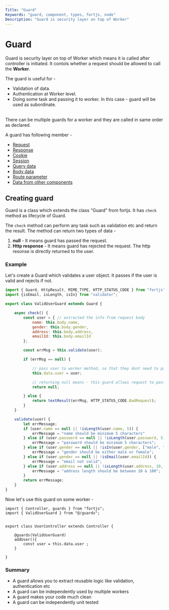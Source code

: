 ```yaml
---
Title: "Guard"
Keywords: "guard, component, types, fortjs, node"
Description: "Guard is security layer on top of Worker"
---
```


# Guard

Guard is security layer on top of Worker which means it is called after controller is initiated. It contols whether a request should be allowed to call the **Worker**.

The guard is useful for - 
* Validation of data. 
* Authentication at Worker level.
* Doing some task and passing it to worker. In this case - guard will be used as subordinate.

<br/>
There can be multiple guards for a worker and they are called in same order as declared.

A guard has following member - 

* [Request](/docs/types/http-request.md)
* [Response](/docs/types/http-response.md)
* [Cookie](/docs/concepts/cookie.md)
* [Session](/docs/concepts/session.md)
* [Query data](/docs/concepts/query.md)
* [Body data](/docs/concepts/body.md)
* [Route parameter](/docs/concepts/param.md)
* [Data from other components](/docs/concepts/data.md)

## Creating guard

Guard is a class which extends the class "Guard" from fortjs. It has `check` method as lifecycle of Guard. 

The `check` method can perform any task such as validation etc and return the result. The method can return two types of data - 

1. **null** - It means guard has passed the request.
2. **Http response** - It means guard has rejected the request. The http resonse is directly returned to the user.

### Example

Let's create a Guard which validates a user object. It passes if the user is valid and rejects if not.


```javascript
import { Guard, HttpResult, MIME_TYPE, HTTP_STATUS_CODE } from "fortjs";
import {isEmail, isLength, isIn} from "validator";

export class ValidUserGuard extends Guard {

    async check() {
        const user = { // extracted the info from request body
            name: this.body.name,
            gender: this.body.gender,
            address: this.body.address,
            emailId: this.body.emailId
        };

        const errMsg = this.validate(user);

        if (errMsg == null) {

            // pass user to worker method, so that they dont need to parse again
            this.data.user = user;

            // returning null means - this guard allows request to pass
            return null;

        } else {
            return textResult(errMsg, HTTP_STATUS_CODE.BadRequest);
        }
    }

    validate(user) {
        let errMessage;
        if (user.name == null || !isLength(user.name, 5)) {
            errMessage = "name should be minimum 5 characters"
        } else if (user.password == null || !isLength(user.password, 5)) {
            errMessage = "password should be minimum 5 characters";
        } else if (user.gender == null || !isIn(user.gender, ["male", "female"])) {
            errMessage = "gender should be either male or female";
        } else if (user.gender == null || !isEmail(user.emailId)) {
            errMessage = "email not valid";
        } else if (user.address == null || !isLength(user.address, 10, 100)) {
            errMessage = "address length should be between 10 & 100";
        }
        return errMessage;
    }
}
```

Now let's use this guard on some worker -

```
import { Controller, guards } from "fortjs";
import { ValidUserGuard } from "@/guards";


export class UserController extends Controller {

    @guards(ValidUserGuard)
    addUser(){
        const user = this.data.user ;
    }
    
}
```
### Summary

* A guard allows you to extract reusable logic like validation, authentication etc 
* A guard can be independently used by multiple workers
* A guard makes your code much clean
* A guard can be independently unit tested

